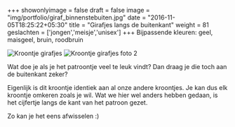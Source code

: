 +++
showonlyimage = false
draft = false
image = "img/portfolio/giraf_binnenstebuiten.jpg"
date = "2016-11-05T18:25:22+05:30"
title = "Girafjes langs de buitenkant"
weight = 81
geslachten = ['jongen','meisje','unisex']
+++
Bijpassende kleuren: geel, maisgeel, bruin, roodbruin
<!--more-->
![Kroontje girafjes][1]
![Kroontje girafjes foto 2][2]

Wat doe je als je het patroontje veel te leuk vindt? Dan draag je die toch aan de buitenkant zeker?

Eigenlijk is dit kroontje identiek aan al onze andere kroontjes. Je kan dus elk kroontje omkeren zoals je wil. Wat we hier wel anders hebben gedaan, is het cijfertje langs de kant van het patroon gezet.

Zo kan je het eens afwisselen :)

[1]: /img/portfolio/giraf_binnenstebuiten.jpg
[2]: /img/portfolio/alternatieven/giraf_binnenstebuiten1.jpg
